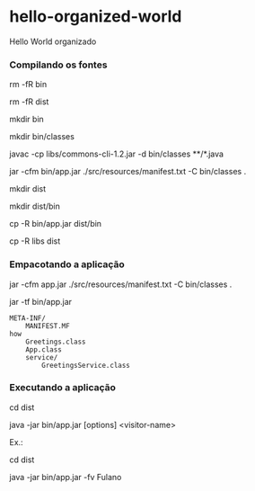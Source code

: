 hello-organized-world
=====================

Hello World  organizado 

### Compilando os fontes
rm -fR bin

rm -fR dist

mkdir bin

mkdir bin/classes

javac -cp libs/commons-cli-1.2.jar -d bin/classes **/*.java

jar -cfm bin/app.jar ./src/resources/manifest.txt -C bin/classes .

mkdir dist

mkdir dist/bin

cp -R bin/app.jar dist/bin 

cp -R libs dist 



### Empacotando a aplicação
jar -cfm app.jar ./src/resources/manifest.txt -C bin/classes .

jar -tf bin/app.jar 


	META-INF/
		MANIFEST.MF
	how
		Greetings.class
		App.class
		service/
			GreetingsService.class


### Executando a aplicação
cd dist

java -jar bin/app.jar [options] \<visitor-name\>

Ex.: 

cd dist

java -jar bin/app.jar -fv Fulano

